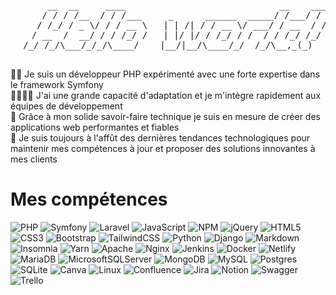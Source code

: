 <p>
    <pre align="center">
       __  __     ____                             __    ____
      / / / /__  / / /___     _      ______  _____/ /___/ / /
     / /_/ / _ \/ / / __ \   | | /| / / __ \/ ___/ / __  / / 
    / __  /  __/ / / /_/ /   | |/ |/ / /_/ / /  / / /_/ /_/  
/_/ /_/\___/_/_/\____/    |__/|__/\____/_/  /_/\__,_(_)
    </pre>
</p>
👋🏻 Je suis un développeur PHP expérimenté avec une forte expertise dans le framework Symfony<br>
🫱🏻‍🫲🏽 J'ai une grande capacité d'adaptation et je m'intègre rapidement aux équipes de développement<br>
🦾 Grâce à mon solide savoir-faire technique je suis en mesure de créer des applications web performantes et fiables<br>
👀 Je suis toujours à l'affût des dernières tendances technologiques pour maintenir mes compétences à jour et proposer des solutions innovantes à mes clients

# Mes compétences
![PHP](https://img.shields.io/badge/PHP-%23777BB4.svg?style=flat&logo=php&logoColor=white)
![Symfony](https://img.shields.io/badge/Symfony-%23000000.svg?style=flat&logo=symfony&logoColor=white)
![Laravel](https://img.shields.io/badge/Laravel-%23FF2D20.svg?style=flat&logo=laravel&logoColor=white)
![JavaScript](https://img.shields.io/badge/JavaScript-%23323330.svg?style=flat&logo=javascript&logoColor=%23F7DF1E)
![NPM](https://img.shields.io/badge/NPM-%23000000.svg?style=flat&logo=npm&logoColor=white)
![jQuery](https://img.shields.io/badge/jQuery-%230769AD.svg?style=flat&logo=jquery&logoColor=white)
![HTML5](https://img.shields.io/badge/HTML5-%23E34F26.svg?style=flat&logo=html5&logoColor=white)
![CSS3](https://img.shields.io/badge/CSS3-%231572B6.svg?style=flat&logo=css3&logoColor=white)
![Bootstrap](https://img.shields.io/badge/Bootstrap-%23563D7C.svg?style=flat&logo=bootstrap&logoColor=white)
![TailwindCSS](https://img.shields.io/badge/TailwindCSS-%2338B2AC.svg?style=flat&logo=tailwind-css&logoColor=white)
![Python](https://img.shields.io/badge/Python-3670A0?style=flat&logo=python&logoColor=ffdd54)
![Django](https://img.shields.io/badge/Django-%23092E20.svg?style=flat&logo=django&logoColor=white)
![Markdown](https://img.shields.io/badge/Markdown-%23000000.svg?style=flat&logo=markdown&logoColor=white)
![Insomnia](https://img.shields.io/badge/Insomnia-black?style=flat&logo=insomnia&logoColor=5849BE)
![Yarn](https://img.shields.io/badge/Yarn-%232C8EBB.svg?style=flat&logo=yarn&logoColor=white)
![Apache](https://img.shields.io/badge/Apache-%23D42029.svg?style=flat&logo=apache&logoColor=white)
![Nginx](https://img.shields.io/badge/Nginx-%23009639.svg?style=flat&logo=nginx&logoColor=white)
![Jenkins](https://img.shields.io/badge/Jenkins-%232C5263.svg?style=flat&logo=jenkins&logoColor=white)
![Docker](https://img.shields.io/badge/Docker-%230db7ed.svg?style=flat&logo=docker&logoColor=white)
![Netlify](https://img.shields.io/badge/Netlify-%23000000.svg?style=flat&logo=netlify&logoColor=#00C7B7)
![MariaDB](https://img.shields.io/badge/MariaDB-003545?style=flat&logo=mariadb&logoColor=white)
![MicrosoftSQLServer](https://img.shields.io/badge/Microsoft%20SQL%20Server-CC2927?style=flat&logo=microsoft%20sql%20server&logoColor=white)
![MongoDB](https://img.shields.io/badge/MongoDB-%234ea94b.svg?style=flat&logo=mongodb&logoColor=white)
![MySQL](https://img.shields.io/badge/MySQL-%2300f.svg?style=flat&logo=mysql&logoColor=white)
![Postgres](https://img.shields.io/badge/Postgres-%23316192.svg?style=flat&logo=postgresql&logoColor=white)
![SQLite](https://img.shields.io/badge/SQLite-%2307405e.svg?style=flat&logo=sqlite&logoColor=white)
![Canva](https://img.shields.io/badge/Canva-%2300C4CC.svg?style=flat&logo=Canva&logoColor=white)
![Linux](https://img.shields.io/badge/Linux-FCC624?style=flat&logo=linux&logoColor=black)
![Confluence](https://img.shields.io/badge/Confluence-%23172BF4.svg?style=flat&logo=confluence&logoColor=white)
![Jira](https://img.shields.io/badge/Jira-%230A0FFF.svg?style=flat&logo=jira&logoColor=white)
![Notion](https://img.shields.io/badge/Notion-%23000000.svg?style=flat&logo=notion&logoColor=white)
![Swagger](https://img.shields.io/badge/-Swagger-%23Clojure?style=flat&logo=swagger&logoColor=white)
![Trello](https://img.shields.io/badge/Trello-%23026AA7.svg?style=flat&logo=Trello&logoColor=white)

